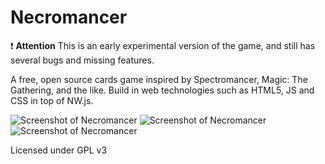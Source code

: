 # Necromancer

:exclamation: **Attention** This is an early experimental version of the game, and still has several bugs and missing features.

A free, open source cards game inspired by Spectromancer, Magic: The Gathering, and the like. Build in web technologies such as HTML5, JS and CSS in top of NW.js.

   ![Screenshot of Necromancer](https://joancipria.files.wordpress.com/2017/04/screenshot1.png)
   ![Screenshot of Necromancer](https://joancipria.files.wordpress.com/2017/04/screenshot2.png)
   ![Screenshot of Necromancer](https://joancipria.files.wordpress.com/2017/04/screenshot3.png)

Licensed under GPL v3
